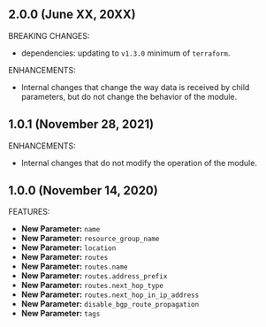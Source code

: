 ## 2.0.0 (June XX, 20XX)

BREAKING CHANGES:

* dependencies: updating to `v1.3.0` minimum of `terraform`.

ENHANCEMENTS:

* Internal changes that change the way data is received by child parameters, but do not change the behavior of the module.

## 1.0.1 (November 28, 2021)

ENHANCEMENTS:

* Internal changes that do not modify the operation of the module.

## 1.0.0 (November 14, 2020)

FEATURES:

* **New Parameter:** `name`
* **New Parameter:** `resource_group_name`
* **New Parameter:** `location`
* **New Parameter:** `routes`
* **New Parameter:** `routes.name`
* **New Parameter:** `routes.address_prefix`
* **New Parameter:** `routes.next_hop_type`
* **New Parameter:** `routes.next_hop_in_ip_address`
* **New Parameter:** `disable_bgp_route_propagation`
* **New Parameter:** `tags`
